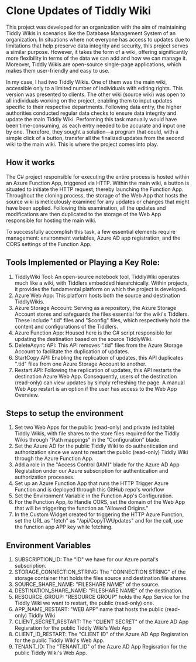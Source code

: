 # Clone Updates of Tiddly Wiki

This project was developed for an organization with the aim of maintaining Tiddly Wikis in scenarios like the Database Management System of an organization. In situations where not everyone has access to updates due to limitations that help preserve data integrity and security, this project serves a similar purpose. However, it takes the form of a wiki, offering significantly more flexibility in terms of the data we can add and how we can manage it. Moreover, Tiddly Wikis are open-source single-page applications, which makes them user-friendly and easy to use.

In my case, I had two Tiddly Wikis. One of them was the main wiki, accessible only to a limited number of individuals with editing rights. This version was presented to clients. The other wiki (source wiki) was open to all individuals working on the project, enabling them to input updates specific to their respective departments. Following data entry, the higher authorities conducted regular data checks to ensure data integrity and update the main Tiddly Wiki. Performing this task manually would have been time-consuming, as each entry needed to be accurate and input one by one. Therefore, they sought a solution—a program that could, with a simple click of a button, transfer all the finalized updates from the second wiki to the main wiki. This is where the project comes into play.

## How it works

The C# project responsible for executing the entire process is hosted within an Azure Function App, triggered via HTTP. Within the main wiki, a button is situated to initiate the HTTP request, thereby launching the Function App. Throughout the cloning process, the storage of the Web App that hosts the source wiki is meticulously examined for any updates or changes that might have been applied. Following this examination, all the updates and modifications are then duplicated to the storage of the Web App responsible for hosting the main wiki.

To successfully accomplish this task, a few essential elements require management: environment variables, Azure AD app registration, and the CORS settings of the Function App.

## Tools Implemented or Playing a Key Role:

1. TiddlyWiki Tool: An open-source notebook tool, TiddlyWiki operates much like a wiki, with Tiddlers embedded hierarchically. Within projects, it provides the fundamental platform on which the project is developed.
2. Azure Web App: This platform hosts both the source and destination TiddlyWikis.
3. Azure Storage Account: Serving as a repository, the Azure Storage Account stores and safeguards the files essential for the wiki's Tiddlers. These include ".tid" files and "$config" files, which respectively hold the content and configurations of the Tiddlers.
4. Azure Function App: Housed here is the C# script responsible for updating the destination based on the source TiddlyWiki.
5. DeleteAsync API: This API removes ".tid" files from the Azure Storage Account to facilitate the duplication of updates.
6. StartCopy API: Enabling the replication of updates, this API duplicates ".tid" files from one Azure Storage Account to another.
7. Restart API: Following the replication of updates, this API restarts the destination Azure Web App. Consequently, users of the destination (read-only) can view updates by simply refreshing the page. A manual Web App restart is an option if the user has access to the Web App Overview.
   
## Steps to setup the environment

1. Set two Web Apps for the public (read-only) and private (editable) Tiddly Wikis, with file shares to the store files required for the Tiddly Wikis through "Path mappings" in the "Configuration" blade.
2. Set the Azure AD for the public Tiddly Wiki to do authentication and authorization since we want to restart the public (read-only) Tiddly Wiki through the Azure Function App.
3. Add a role in the "Access Control (IAM)" blade for the Azure AD App Registation under our Azure subscription for authentication and authorization processes.
4. Set up an Azure Function App that runs the HTTP Trigger Azure Function and is deployed through this GitHub repo's workflow
5. Set the Environment Variable in the Function App's Configuration.
6. For the Function App, to Handle CORS, set the domain of the Web App that will be triggering the function as "Allowed Origins."
7. In the Custom Widget created for triggering the HTTP Azure Function, set the URL as "fetch" as "<FunctionAppURL>/api/CopyTWUpdates" and for the call, use the function app APP key while fetching.

## Environment Variables

1. SUBSCRIPTION_ID: The "ID" we have for our Azure portal's subscription.
2. STORAGE_CONNECTION_STRING: The "CONNECTION STRING" of the storage container that holds the files source and destination file shares.
3. SOURCE_SHARE_NAME: "FILESHARE NAME" of the source.
4. DESTINATION_SHARE_NAME: "FILESHARE NAME" of the destination.
5. RESOURCE_GROUP: "RESOURCE GROUP" holds the App Service for the Tiddly Wiki we want to restart, the public (read-only) one.
6. APP_NAME_RESTART: "WEB APP" name that hosts the public (read-only) Tiddly Wiki
7. CLIENT_SECRET_RESTART: The "CLIENT SECRET" of the Azure AD App Regisration for the public Tiddly Wiki's Web App
8. CLIENT_ID_RESTART: The "CLIENT ID" of the Azure AD App Regisration for the public Tiddly Wiki's Web App.
9. TENANT_ID: The "TENANT_ID" of the Azure AD App Regisration for the public Tiddly Wiki's Web App.
